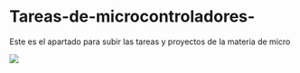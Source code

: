 # Tareas-de-microcontroladores-
Este es el apartado para subir las tareas y proyectos de la materia de micro

[![](https://markdown-video.data.dev/youtube/pOXcq7-GdX8)](https://youtu.be/pOXcq7-GdX8?si=iEeKfCK0S0cap8xI) 

